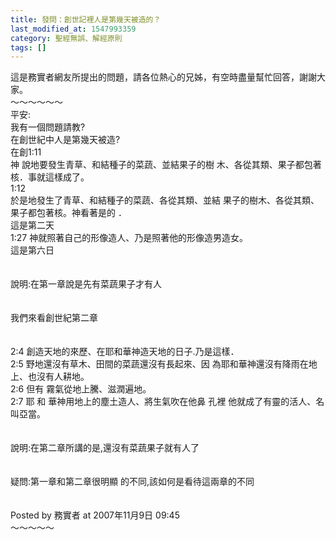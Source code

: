 ```yaml
---
title: 發問：創世記裡人是第幾天被造的？
last_modified_at: 1547993359
category: 聖經無誤、解經原則
tags: []
---
```


這是務實者網友所提出的問題，請各位熱心的兄姊，有空時盡量幫忙回答，謝謝大家。<br><!--more-->～～～～～～<br>平安:<br>我有一個問題請教?<br>在創世紀中人是第幾天被造?<br>在創1:11<br>神 說地要發生青草、和結種子的菜蔬、並結果子的樹 木、各從其類、果子都包著核．事就這樣成了。 <br>1:12 <br>於是地發生了青草、和結種子的菜蔬、各從其類、並結 果子的樹木、各從其類、果子都包著核。神看著是的 ．<br>這是第二天<br>1:27 神就照著自己的形像造人、乃是照著他的形像造男造女。<br>這是第六日<br><br><br>說明:在第一章說是先有菜蔬果子才有人 <br><br><br>我們來看創世紀第二章<br><br><br>2:4 創造天地的來歷、在耶和華神造天地的日子.乃是這樣． <br>2:5 野地還沒有草木、田間的菜蔬還沒有長起來、因 為耶和華神還沒有降雨在地上、也沒有人耕地。<br>2:6 但有 霧氣從地上騰、滋潤遍地。 <br>2:7 耶 和 華神用地上的塵土造人、將生氣吹在他鼻 孔裡 他就成了有靈的活人、名叫亞當。<br><br><br>說明:在第二章所講的是,還沒有菜蔬果子就有人了<br><br><br>疑問:第一章和第二章很明顯 的不同,該如何是看待這兩章的不同<br><br><br>Posted by 務實者 at 2007年11月9日 09:45 <br>～～～～～<br>

